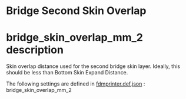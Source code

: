 # Bridge Second Skin Overlap


# bridge_skin_overlap_mm_2 description
Skin overlap distance used for the second bridge skin layer. Ideally, this should be less than Bottom Skin Expand Distance.

The following settings are defined in [fdmprinter.def.json](https://github.com/smartavionics/Cura/blob/mb-master/resources/definitions/fdmprinter.def.json) : bridge_skin_overlap_mm_2